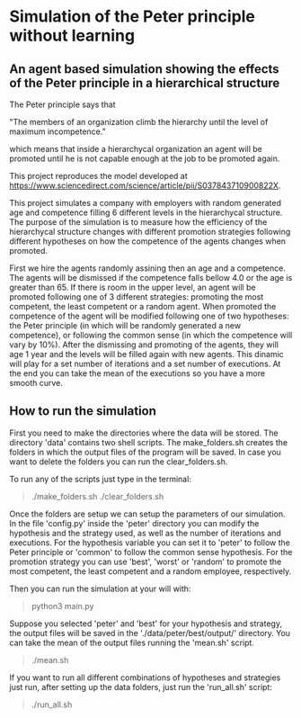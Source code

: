 # Simulation of the Peter principle without learning

## An agent based simulation showing the effects of the Peter principle in a hierarchical structure

The Peter principle says that 

"The members of an organization climb the hierarchy until the level of maximum incompetence."

which means that inside a hierarchycal organization an agent will be promoted until he is not capable enough at the job to be promoted again.

This project reproduces the model developed at https://www.sciencedirect.com/science/article/pii/S037843710900822X.

This project simulates a company with employers with random generated age and competence filling 6 different levels in the hierarchycal structure.
The purpose of the simulation is to measure how the efficiency of the hierarchycal structure changes with different promotion strategies following different hypotheses on how the competence of the agents changes when promoted.

First we hire the agents randomly assining then an age and a competence.
The agents will be dismissed if the competence falls bellow 4.0 or the age is greater than 65.
If there is room in the upper level, an agent will be promoted following one of 3 different strategies: promoting the most competent, the least competent or a random agent.
When promoted the competence of the agent will be modified following one of two hypotheses: the Peter principle (in which will be randomly generated a new competence), or following the common sense (in which the competence will vary by 10%).
After the dismissing and promoting of the agents, they will age 1 year and the levels will be filled again with new agents.
This dinamic will play for a set number of iterations and a set number of executions.
At the end you can take the mean of the executions so you have a more smooth curve.

## How to run the simulation

First you need to make the directories where the data will be stored.
The directory 'data' contains two shell scripts.
The make_folders.sh creates the folders in which the output files of the program will be saved.
In case you want to delete the folders you can run the clear_folders.sh.

To run any of the scripts just type in the terminal:

> ./make_folders.sh
> ./clear_folders.sh

Once the folders are setup we can setup the parameters of our simulation.
In the file 'config.py' inside the 'peter' directory you can modify the hypothesis and the strategy used, as well as the number of iterations and executions.
For the hypothesis variable you can set it to 'peter' to follow the Peter principle or 'common' to follow the common sense hypothesis.
For the promotion strategy you can use 'best', 'worst' or 'random' to promote the most competent, the least competent and a random employee, respectively.

Then you can run the simulation at your will with:

> python3 main.py

Suppose you selected 'peter' and 'best' for your hypothesis and strategy, the output files will be saved in the './data/peter/best/output/' directory.
You can take the mean of the output files running the 'mean.sh' script.

> ./mean.sh

If you want to run all different combinations of hypotheses and strategies just run, after setting up the data folders, just run the 'run_all.sh' script:

> ./run_all.sh

